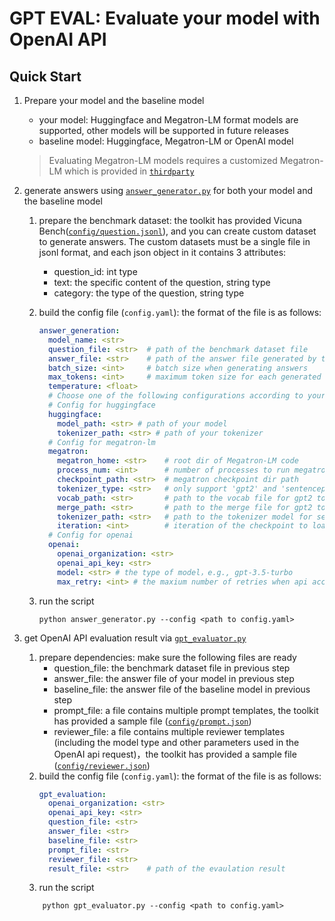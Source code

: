 # GPT EVAL: Evaluate your model with OpenAI API

## Quick Start

1. Prepare your model and the baseline model
    - your model: Huggingface and Megatron-LM format models are supported, other models will be supported in future releases
    - baseline model: Huggingface, Megatron-LM or OpenAI model
    > Evaluating Megatron-LM models requires a customized Megatron-LM which is provided in [`thirdparty`](../../../thirdparty)

2. generate answers using [`answer_generator.py`](answer_generator.py) for both your model and the baseline model
    1. prepare the benchmark dataset: the toolkit has provided Vicuna Bench([`config/question.jsonl`](./config/question.jsonl)), and you can create custom dataset to generate answers. The custom datasets must be a single file in jsonl format, and each json object in it contains 3 attributes:
        - question_id: int type
        - text: the specific content of the question, string type
        - category: the type of the question, string type

    2. build the config file (`config.yaml`): the format of the file is as follows:
        ```yaml
        answer_generation:
          model_name: <str>
          question_file: <str>  # path of the benchmark dataset file
          answer_file: <str>    # path of the answer file generated by the model
          batch_size: <int>     # batch size when generating answers
          max_tokens: <int>     # maximum token size for each generated answer
          temperature: <float>
          # Choose one of the following configurations according to your model type
          # Config for huggingface
          huggingface:
            model_path: <str> # path of your model
            tokenizer_path: <str> # path of your tokenizer
          # Config for megatron-lm
          megatron:
            megatron_home: <str>    # root dir of Megatron-LM code
            process_num: <int>      # number of processes to run megatron
            checkpoint_path: <str>  # megatron checkpoint dir path
            tokenizer_type: <str>   # only support 'gpt2' and 'sentencepiece' for now
            vocab_path: <str>       # path to the vocab file for gpt2 tokenizer
            merge_path: <str>       # path to the merge file for gpt2 tokenizer
            tokenizer_path: <str>   # path to the tokenizer model for sentencepiece tokenizer
            iteration: <int>        # iteration of the checkpoint to load
          # Config for openai
          openai:
            openai_organization: <str>
            openai_api_key: <str>
            model: <str> # the type of model，e.g., gpt-3.5-turbo
            max_retry: <int> # the maxium number of retries when api access fails
        ```
    3. run the script
        ```shell
        python answer_generator.py --config <path to config.yaml>
        ```

3. get OpenAI API evaluation result via [`gpt_evaluator.py`](gpt_evaluator.py)
    1. prepare dependencies: make sure the following files are ready
        - question_file: the benchmark dataset file in previous step
        - answer_file: the answer file of your model in previous step
        - baseline_file: the answer file of the baseline model in previous step
        - prompt_file: a file contains multiple prompt templates, the toolkit has provided a sample file ([`config/prompt.json`](config/prompt.json))
        - reviewer_file: a file contains multiple reviewer templates (including the model type and other parameters used in the OpenAI api request)，the toolkit has provided a sample file ([`config/reviewer.json`](config/reviewer.jsonl))
    2. build the config file (`config.yaml`): the format of the file is as follows:
        ```yaml
        gpt_evaluation:
          openai_organization: <str>
          openai_api_key: <str>
          question_file: <str>
          answer_file: <str>
          baseline_file: <str>
          prompt_file: <str>
          reviewer_file: <str>
          result_file: <str>    # path of the evaulation result
        ```
    3. run the script
    ```shell
        python gpt_evaluator.py --config <path to config.yaml>
    ```